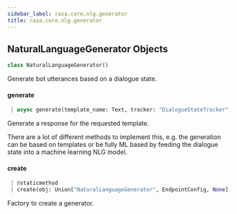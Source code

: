 ```yaml
---
sidebar_label: rasa.core.nlg.generator
title: rasa.core.nlg.generator
---
```


## NaturalLanguageGenerator Objects

```python
class NaturalLanguageGenerator()
```

Generate bot utterances based on a dialogue state.

#### generate

```python
 | async generate(template_name: Text, tracker: "DialogueStateTracker", output_channel: Text, **kwargs: Any, ,) -> Optional[Dict[Text, Any]]
```

Generate a response for the requested template.

There are a lot of different methods to implement this, e.g. the
generation can be based on templates or be fully ML based by feeding
the dialogue state into a machine learning NLG model.

#### create

```python
 | @staticmethod
 | create(obj: Union["NaturalLanguageGenerator", EndpointConfig, None], domain: Optional[Domain]) -> "NaturalLanguageGenerator"
```

Factory to create a generator.

